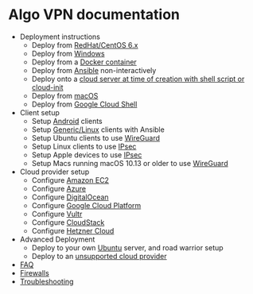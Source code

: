 # Algo VPN documentation

* Deployment instructions
  - Deploy from [RedHat/CentOS 6.x](deploy-from-redhat-centos6.md)
  - Deploy from [Windows](deploy-from-windows.md)
  - Deploy from a [Docker container](deploy-from-docker.md)
  - Deploy from [Ansible](deploy-from-ansible.md) non-interactively
  - Deploy onto a [cloud server at time of creation with shell script or cloud-init](deploy-from-script-or-cloud-init-to-localhost.md)
  - Deploy from [macOS](deploy-from-macos.md)
  - Deploy from [Google Cloud Shell](deploy-from-cloudshell.md)
* Client setup
  - Setup [Android](client-android.md) clients
  - Setup [Generic/Linux](client-linux.md) clients with Ansible
  - Setup Ubuntu clients to use [WireGuard](client-linux-wireguard.md)
  - Setup Linux clients to use [IPsec](client-linux-ipsec.md)
  - Setup Apple devices to use [IPsec](client-apple-ipsec.md)
  - Setup Macs running macOS 10.13 or older to use [WireGuard](client-macos-wireguard.md)
* Cloud provider setup
  - Configure [Amazon EC2](cloud-amazon-ec2.md)
  - Configure [Azure](cloud-azure.md)
  - Configure [DigitalOcean](cloud-do.md)
  - Configure [Google Cloud Platform](cloud-gce.md)
  - Configure [Vultr](cloud-vultr.md)
  - Configure [CloudStack](cloud-cloudstack.md)
  - Configure [Hetzner Cloud](cloud-hetzner.md)
* Advanced Deployment
  - Deploy to your own [Ubuntu](deploy-to-ubuntu.md) server, and road warrior setup
  - Deploy to an [unsupported cloud provider](deploy-to-unsupported-cloud.md)
* [FAQ](faq.md)
* [Firewalls](firewalls.md)
* [Troubleshooting](troubleshooting.md)
